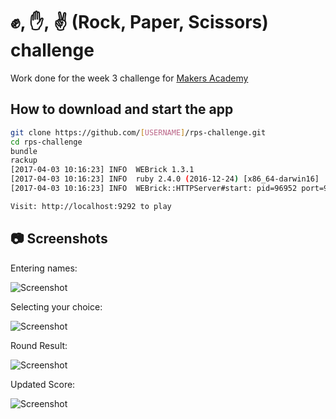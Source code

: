 # :fist:, :hand:, :v: (Rock, Paper, Scissors) challenge

Work done for the week 3 challenge for [Makers Academy](http://www.makersacademy.com)

## How to download and start the app
```sh
git clone https://github.com/[USERNAME]/rps-challenge.git
cd rps-challenge
bundle
rackup
[2017-04-03 10:16:23] INFO  WEBrick 1.3.1
[2017-04-03 10:16:23] INFO  ruby 2.4.0 (2016-12-24) [x86_64-darwin16]
[2017-04-03 10:16:23] INFO  WEBrick::HTTPServer#start: pid=96952 port=9292

Visit: http://localhost:9292 to play
```

## :camera: Screenshots

Entering names:

![Screenshot](http://i.imgur.com/SGA5Rus.png)

Selecting your choice:

![Screenshot](http://i.imgur.com/Rlc4vtQ.png)

Round Result:

![Screenshot](http://i.imgur.com/uPLL1bm.png)

Updated Score:

![Screenshot](http://i.imgur.com/FL7WA6e.png)

